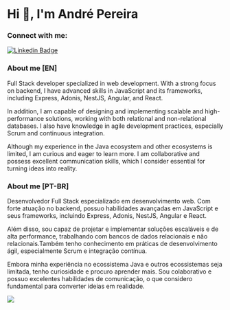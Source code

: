 # Hi 👋, I'm André Pereira

### **Connect with me**:

[![Linkedin Badge](https://img.shields.io/badge/-dre1597-blue?style=for-the-badge&logo=Linkedin&logoColor=white&link=https://www.linkedin.com/in/dre1597/)](https://www.linkedin.com/in/dre1597/)

### About me [EN]

Full Stack developer specialized in web development. With a strong focus on backend, I have advanced skills in JavaScript and its frameworks, including Express, Adonis, NestJS, Angular, and React.

In addition, I am capable of designing and implementing scalable and high-performance solutions, working with both relational and non-relational databases. I also have knowledge in agile development practices, especially Scrum and continuous integration.

Although my experience in the Java ecosystem and other ecosystems is limited, I am curious and eager to learn more. I am collaborative and possess excellent communication skills, which I consider essential for turning ideas into reality.

### About me [PT-BR]

Desenvolvedor Full Stack especializado em desenvolvimento web. Com forte atuação no backend, possuo habilidades avançadas em JavaScript e seus frameworks, incluindo Express, Adonis, NestJS, Angular e React. 

Além disso, sou capaz de projetar e implementar soluções escaláveis e de alta performance, trabalhando com bancos de dados relacionais e não relacionais.Também tenho conhecimento em práticas de desenvolvimento ágil, especialmente Scrum e integração contínua.

Embora minha experiência no ecossistema Java e outros ecossistemas seja limitada, tenho curiosidade e procuro aprender mais. Sou colaborativo e possuo excelentes habilidades de comunicação, o que considero fundamental para converter ideias em realidade.

<a href="https://github.com/anuraghazra/github-readme-stats">
  <img
    align="center"
    src="https://github-readme-stats.vercel.app/api/top-langs/?username=dre1597&layout=compact&exclude_repo=Alura-imersao-3"
  />
</a>
